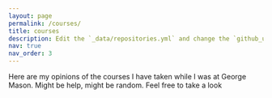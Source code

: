 ```yaml
---
layout: page
permalink: /courses/
title: courses
description: Edit the `_data/repositories.yml` and change the `github_users` and `github_repos` lists to include your own GitHub profile and repositories.
nav: true
nav_order: 3
---
```


Here are my opinions of the courses I have taken while I was at George Mason. Might be help, might be random. Feel free to take a look


